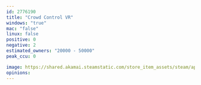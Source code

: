 ```yaml
---
id: 2776190
title: "Crowd Control VR"
windows: "true"
mac: "false"
linux: false
positive: 0
negative: 2
estimated_owners: "20000 - 50000"
peak_ccu: 0

image: https://shared.akamai.steamstatic.com/store_item_assets/steam/apps/2776190/header.jpg?t=1721847652
opinions:
---
```

